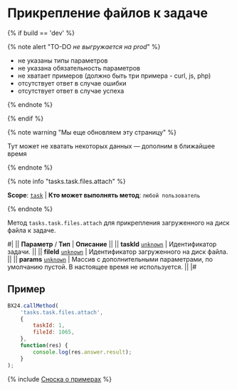 # Прикрепление файлов к задаче

{% if build == 'dev' %}

{% note alert "TO-DO _не выгружается на prod_" %}

- не указаны типы параметров
- не указана обязательность параметров
- не хватает примеров (должно быть три примера - curl, js, php)
- отсутствует ответ в случае ошибки
- отсутствует ответ в случае успеха
 
{% endnote %}

{% endif %}

{% note warning "Мы еще обновляем эту страницу" %}

Тут может не хватать некоторых данных — дополним в ближайшее время

{% endnote %}

{% note info "tasks.task.files.attach" %}

**Scope**: [`task`](../scopes/permissions.md) | **Кто может выполнять метод**: `любой пользователь`

{% endnote %}

Метод `tasks.task.files.attach` для прикрепления загруженного на диск файла к задаче.

#|
|| **Параметр** / **Тип** | **Описание** ||
|| **taskId**
[`unknown`](../data-types.md) | Идентификатор задачи. ||
|| **fileId**
[`unknown`](../data-types.md) | Идентификатор загруженного на диск файла. ||
|| **params**
[`unknown`](../data-types.md) | Массив с дополнительными параметрами, по умолчанию пустой. В настоящее время не используется. ||
|#

## Пример

```js
BX24.callMethod(
    'tasks.task.files.attach',
    {
        taskId: 1,
        fileId: 1065,
    },
    function(res) {
        console.log(res.answer.result);
    }
);
```

{% include [Сноска о примерах](../../_includes/examples.md) %}